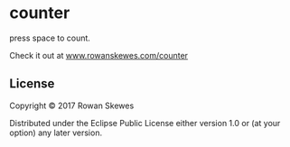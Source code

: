 # counter

press space to count.

Check it out at www.rowanskewes.com/counter

## License

Copyright © 2017 Rowan Skewes

Distributed under the Eclipse Public License either version 1.0 or (at
your option) any later version.
